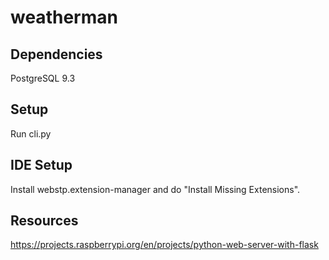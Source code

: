 # weatherman

## Dependencies

PostgreSQL 9.3

## Setup

Run cli.py

## IDE Setup

Install webstp.extension-manager and do "Install Missing Extensions".

## Resources

https://projects.raspberrypi.org/en/projects/python-web-server-with-flask